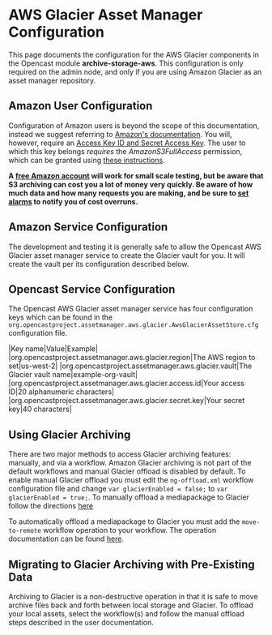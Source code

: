 AWS Glacier Asset Manager Configuration
=================================
This page documents the configuration for the AWS Glacier components in the Opencast module **archive-storage-aws**.
This configuration is only required on the admin node, and only if you are using Amazon Glacier as an asset manager
repository.

Amazon User Configuration
-------------------------

Configuration of Amazon users is beyond the scope of this documentation, instead we suggest referring to
[Amazon's documentation](http://docs.aws.amazon.com/IAM/latest/UserGuide/introduction.html).  You will, however,
require an [Access Key ID and Secret Access Key](https://aws.amazon.com/developers/access-keys/).  The user to which
this key belongs *requires* the *AmazonS3FullAccess* permission, which can be granted using
[these instructions](http://docs.aws.amazon.com/IAM/latest/UserGuide/access_policies_inline-using.html).

**A [free Amazon account](https://aws.amazon.com/free/) will work for small scale testing, but be aware that S3
archiving can cost you a lot of money very quickly.  Be aware of how much data and how many requests you are making,
and be sure to [set alarms](http://docs.aws.amazon.com/awsaccountbilling/latest/aboutv2/free-tier-alarms.html) to
notify you of cost overruns.**

Amazon Service Configuration
----------------------------

The development and testing it is generally safe to allow the Opencast AWS Glacier asset manager service to create the
Glacier vault for you.  It will create the vault per its configuration described below.

Opencast Service Configuration
------------------------------

The Opencast AWS Glacier asset manager service has four configuration keys which can be found in the
`org.opencastproject.assetmanager.aws.glacier.AwsGlacierAssetStore.cfg` configuration file.

|Key name|Value|Example|
|org.opencastproject.assetmanager.aws.glacier.region|The AWS region to set|us-west-2|
|org.opencastproject.assetmanager.aws.glacier.vault|The Glacier vault name|example-org-vault|
|org.opencastproject.assetmanager.aws.glacier.access.id|Your access ID|20 alphanumeric characters|
|org.opencastproject.assetmanager.aws.glacier.secret.key|Your secret key|40 characters|

Using Glacier Archiving
------------------

There are two major methods to access Glacier archiving features: manually, and via a workflow.  Amazon Glacier
archiving is not part of the default workflows and manual Glacier offload is disabled by default.  To enable manual
Glacier offload you must edit the `ng-offload.xml` workflow configuration file and change `var glacierEnabled = false;`
to `var glacierEnabled = true;`.  To manually offload a mediapackage to Glacier follow the directions [here](???)


To automatically offload a mediapackage to Glacier you must add the `move-to-remote` workflow operation to your
workflow.  The operation documentation can be found [here](../workflowoperationhandlers/move-to-remote-woh.md).

Migrating to Glacier Archiving with Pre-Existing Data
---------------------------------------------------

Archiving to Glacier is a non-destructive operation in that it is safe to move archive files back and forth between
local storage and Glacier.  To offload your local assets, select the workflow(s) and follow the manual offload steps
described in the user documentation.
